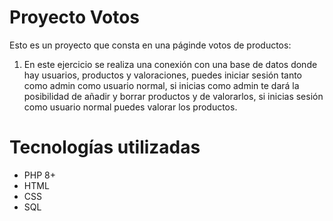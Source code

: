 # Proyecto Votos 
Esto es un proyecto que consta en una páginde votos de productos:
1. En este ejercicio se realiza una conexión con una base de datos donde hay usuarios, productos y valoraciones, puedes iniciar sesión tanto como admin como usuario normal, si inicias como admin te dará la posibilidad de añadir y borrar productos y de valorarlos, si inicias sesión como usuario normal puedes valorar los productos.

# Tecnologías utilizadas
* PHP 8+
* HTML
* CSS
* SQL


